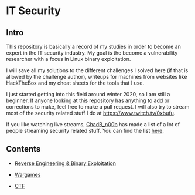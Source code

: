 # IT Security

## Intro

This repository is basically a record of my studies in order to become an expert in the IT security industry. My goal is the become a vulnerability researcher with a focus in Linux binary exploitation. 

I will save all my solutions to the different challenges I solved here (if that is allowed by the challenge author), writeups for machines from websites like HackTheBox and my cheat sheets for the tools that I use.

I just started getting into this field around winter 2020, so I am still a beginner. If anyone looking at this repository has anything to add or corrections to make, feel free to make a pull request. I will also try to stream most of the security related stuff I do at <https://www.twitch.tv/0xbufu>.

If you like watching live streams, [ChadB_n00b](https://www.twitch.tv/chadb_n00b) has made a list of a lot of people streaming security related stuff. You can find the list [here](https://docs.google.com/document/d/e/2PACX-1vR_h7BQvuL0cTfTBPA3ATwv8JZP4_YBsudR_FYoEtcxMD9q0x3KrF_WiHHT6UhzdaXhFt-ZkJ1qHbKZ/pub).

## Contents

* [Reverse Engineering & Binary Exploitation](https://github.com/xbufu/CySec/tree/main/RE%20%26%20BE)

* [Wargames](https://github.com/xbufu/CySec/tree/main/Wargames)

* [CTF](https://github.com/xbufu/CySec/tree/main/CTF)

